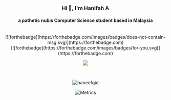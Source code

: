 <h3 align="center">Hi 👋, I'm Hanifah A</h3>
<h4 align="center">a pathetic nubis Computer Science student based in Malaysia</h4><br>

<center> [![forthebadge](https://forthebadge.com/images/badges/does-not-contain-msg.svg)](https://forthebadge.com)<center/>
 [![forthebadge](https://forthebadge.com/images/badges/for-you.svg)](https://forthebadge.com) 

  
<p align="center">
  <img src="https://media1.tenor.com/images/889fb0cf948b25408806d8fd0d9220e3/tenor.gif" />
</p>

<br>

<p align="center"> <img src="https://komarev.com/ghpvc/?username=haneefqid&label=Profile%20views&color=0e75b6&style=flat" alt="haneefqid" /> </p>

![Metrics](https://metrics.lecoq.io/haneefqid?template=classic&isocalendar=1&languages=1&followup=1&stars=1&pagespeed=1&pagespeed.detailed=true&pagespeed.screenshot=true&isocalendar.duration=half-year&stars.limit=4&config.timezone=Asia%2FKuala_Lumpur)
